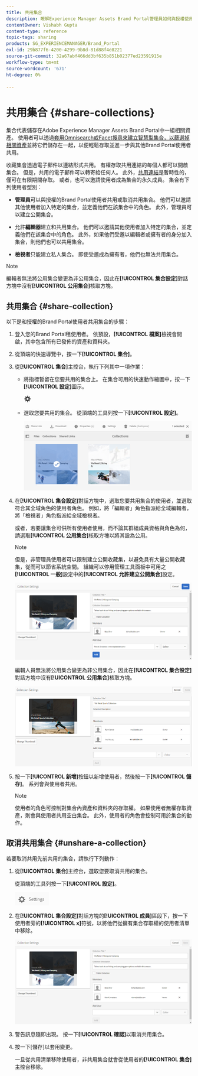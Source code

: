 ```yaml
---
title: 共用集合
description: 瞭解Experience Manager Assets Brand Portal管理員如何與授權使用者共用和取消共用集合或智慧型集合。 編輯者只能檢視和共用他們建立、與他們共用的收藏集和公開收藏集。
contentOwner: Vishabh Gupta
content-type: reference
topic-tags: sharing
products: SG_EXPERIENCEMANAGER/Brand_Portal
exl-id: 29b877f6-4200-4299-9b8d-81d88f4e8221
source-git-commit: 32a67abf466dd3bf635b851b02377ed23591915e
workflow-type: tm+mt
source-wordcount: '671'
ht-degree: 0%

---
```


# 共用集合 {#share-collections}

集合代表儲存在Adobe Experience Manager Assets Brand Portal中一組相關資產。 使用者可以透過[套用Omnisearch或Facet搜尋來建立智慧型集合，以篩選掉相關資產](brand-portal-searching.md)並將它們儲存在一起，以便輕鬆存取並進一步與其他Brand Portal使用者共用。

<!--The administrators can share and unshare a collection with the authorized Brand Portal users. Editors and viewers can view and share the collections created by them, shared with them, and public collections.-->

收藏集會透過電子郵件以連結形式共用。 有權存取共用連結的每個人都可以開啟集合。 但是，共用的電子郵件可以轉寄給任何人。 此外，[共用連結](https://experienceleague.adobe.com/zh-hant/docs/experience-manager-brand-portal/using/share/brand-portal-link-share)是暫時性的，僅可在有限期間存取。 或者，也可以邀請使用者成為集合的永久成員。 集合有下列使用者型別：

* **管理員**&#x200B;可以與授權的Brand Portal使用者共用或取消共用集合。 他們可以邀請其他使用者加入特定的集合，並定義他們在該集合中的角色。 此外，管理員可以建立公開集合。

* 允許&#x200B;**編輯器**&#x200B;建立和共用集合。 他們可以邀請其他使用者加入特定的集合，並定義他們在該集合中的角色。 此外，如果他們受邀以編輯者或擁有者的身分加入集合，則他們也可以共用集合。

* **檢視者**&#x200B;只能建立私人集合。 即使受邀成為擁有者，他們也無法共用集合。

>[!NOTE]
>
>編輯者無法將公用集合變更為非公用集合，因此在&#x200B;**[!UICONTROL 集合設定]**&#x200B;對話方塊中沒有&#x200B;**[!UICONTROL 公用集合]**&#x200B;核取方塊。

## 共用集合 {#share-collection}

以下是和授權的Brand Portal使用者共用集合的步驟：

1. 登入您的Brand Portal租使用者。 依預設，**[!UICONTROL 檔案]**&#x200B;檢視會開啟，其中包含所有已發佈的資產和資料夾。

1. 從頂端的快速導覽中，按一下&#x200B;**[!UICONTROL 集合]**。

1. 從&#x200B;**[!UICONTROL 集合]**&#x200B;主控台，執行下列其中一項作業：

   * 將指標暫留在您要共用的集合上。 在集合可用的快速動作縮圖中，按一下&#x200B;**[!UICONTROL 設定]**&#x200B;圖示。

     ![](assets/settings-icon.png)

   * 選取您要共用的集合。 從頂端的工具列按一下&#x200B;**[!UICONTROL 設定]**。

     ![](assets/collection-console.png)

1. 在&#x200B;**[!UICONTROL 集合設定]**&#x200B;對話方塊中，選取您要共用集合的使用者，並選取符合其全域角色的使用者角色。 例如，將「編輯者」角色指派給全域編輯者，將「檢視者」角色指派給全域檢視者。

   或者，若要讓集合可供所有使用者使用，而不論其群組成員資格與角色為何，請選取&#x200B;**[!UICONTROL 公用集合]**&#x200B;核取方塊以將其設為公用。

   >[!NOTE]
   >
   >但是，非管理員使用者可以限制建立公開收藏集，以避免具有大量公開收藏集，從而可以節省系統空間。 組織可以停用管理工具面板中可用之&#x200B;**[!UICONTROL 一般]**&#x200B;設定中的&#x200B;**[!UICONTROL 允許建立公開集合]**&#x200B;設定。

   ![](assets/collection_sharingadduser.png)

   編輯人員無法將公用集合變更為非公用集合，因此在&#x200B;**[!UICONTROL 集合設定]**&#x200B;對話方塊中沒有&#x200B;**[!UICONTROL 公用集合]**&#x200B;核取方塊。

   ![](assets/collection-setting-editor.png)

1. 按一下&#x200B;**[!UICONTROL 新增]**&#x200B;按鈕以新增使用者，然後按一下&#x200B;**[!UICONTROL 儲存]**。 系列會與使用者共用。

   >[!NOTE]
   >
   >使用者的角色可控制對集合內資產和資料夾的存取權。 如果使用者無權存取資產，則會與使用者共用空白集合。 此外，使用者的角色會控制可用於集合的動作。

## 取消共用集合 {#unshare-a-collection}

若要取消共用先前共用的集合，請執行下列動作：

1. 從&#x200B;**[!UICONTROL 集合]**&#x200B;主控台，選取您要取消共用的集合。

   從頂端的工具列按一下&#x200B;**[!UICONTROL 設定]**。

   ![](assets/collection_settings.png)

1. 在&#x200B;**[!UICONTROL 集合設定]**&#x200B;對話方塊的&#x200B;**[!UICONTROL 成員]**&#x200B;區段下，按一下使用者旁的&#x200B;**[!UICONTROL x]**&#x200B;符號，以將他們從擁有集合存取權的使用者清單中移除。

   ![](assets/unshare_collection.png)

1. 警告訊息隨即出現。 按一下&#x200B;**[!UICONTROL 確認]**&#x200B;以取消共用集合。

1. 按一下[儲存]以套用變更。**&#x200B;**

   一旦從共用清單移除使用者，非共用集合就會從使用者的&#x200B;**[!UICONTROL 集合]**&#x200B;主控台移除。

<!--
1. Click the overlay icon on the left, and choose **[!UICONTROL Navigation]**.

   ![](assets/contenttree-1.png)

1. From the siderail on the left, click **[!UICONTROL Collections]**.

   ![](assets/access_collections.png)

1. From the **[!UICONTROL Collections]** console, do one of the following:

    * Hover the pointer over the collection you want to share. From the quick action thumbnails available for the collection, click the **[!UICONTROL Settings]** icon.

   ![](assets/settings_thumbnail.png)

    * Select the collection you want to share. From the toolbar at the top, click **[!UICONTROL Settings]**.
    
   ![](assets/collection-sharing.png)

1. In the [!UICONTROL Collection Settings] dialog box, select the users or groups with whom you want to share the collection and select the role for a user or a group to match their global role. For example, assign the Editor role to a global editor, the Viewer role to a global viewer.

   Alternatively, to make the collection available to all users irrespective of their group membership and role, make it public by selecting the **[!UICONTROL Public Collection]** check-box.

   >[!NOTE]
   >
   >However, non-admin users can be restricted from creating public collections, to avoid having numerous public collections so that system space can be saved. Organizations can disable the **[!UICONTROL Allow public collections creation]** configuration from [!UICONTROL General] settings available in admin tools panel.

   ![](assets/collection_sharingadduser.png)

   Editors cannot change a public collection to a non-public collection and, therefore, do not have **[!UICONTROL Public Collection]** check-box available in **[!UICONTROL Collection Settings]** dialog.

   ![](assets/collection-setting-editor.png)

1. Select **[!UICONTROL Add]**, and then **[!UICONTROL Save]**. The collection is shared with the chosen users.

   >[!NOTE]
   >
   >A user's role governs access to the assets and folders inside a collection. If a user does not have access to assets, an empty collection is shared with the user. Also, a user's role governs the actions available for collections.

## Unshare a collection {#unshare-a-collection}

To unshare a previously shared collection, do the following:

1. From the **[!UICONTROL Collections]** console, select the collection you want to unshare.

   In the toolbar, click **[!UICONTROL Settings]**.

   ![](assets/collection_settings.png)

1. On the **[!UICONTROL Collection Settings]** dialog box, under **[!UICONTROL Members]**, click the **[!UICONTROL x]** symbol next to users or groups to remove them from the list of users you shared the collection with.

   ![](assets/unshare_collection.png)

1. In the warning message box, click **[!UICONTROL Confirm]** to confirm unshare.

   Click **[!UICONTROL Save]**.

1. Log in to Brand Portal with the credentials of the user you removed from the shared list. The collection is removed from the **[!UICONTROL Collections]** console.
-->
